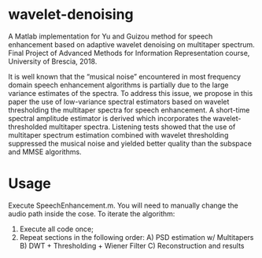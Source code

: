 # wavelet-denoising
A Matlab implementation for Yu and Guizou method for speech enhancement based on adaptive wavelet denoising on multitaper spectrum.
Final Project of Advanced Methods for Information Representation course, University of Brescia, 2018.

It is well known that the “musical noise” encountered in most frequency domain speech enhancement algorithms is partially due to the large variance estimates of the spectra. To address this issue, we propose in this paper the use of low-variance spectral estimators based on wavelet thresholding the multitaper spectra for speech enhancement. A short-time spectral amplitude estimator is derived which incorporates the wavelet-thresholded multitaper spectra. Listening tests showed that the use of multitaper spectrum estimation combined with wavelet thresholding suppressed the musical noise and yielded better quality than the subspace and MMSE algorithms.

# Usage
Execute SpeechEnhancement.m. You will need to manually change the audio path inside the cose.
To iterate the algorithm:
1) Execute all code once;
2) Repeat sections in the following order:
	A) PSD estimation w/ Multitapers
	B) DWT + Thresholding + Wiener Filter
	C) Reconstruction and results

